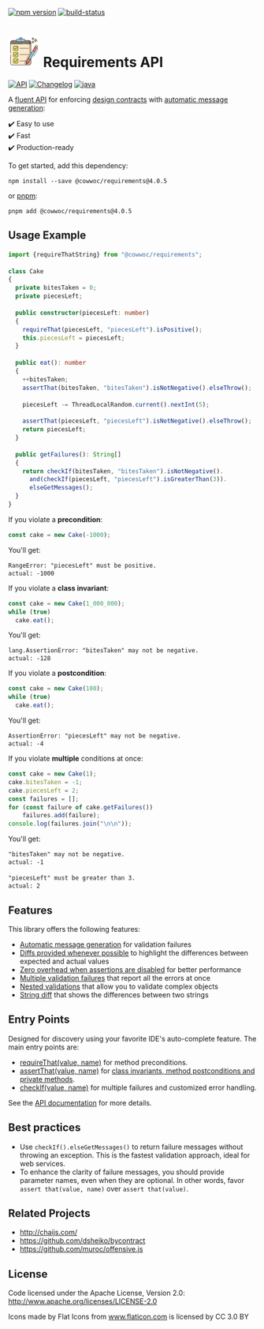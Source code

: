 [![npm version](https://badge.fury.io/js/%40cowwoc%2Frequirements.svg)](https://badge.fury.io/js/%40cowwoc%2Frequirements)
[![build-status](https://github.com/cowwoc/requirements.js/workflows/Build/badge.svg)](https://github.com/cowwoc/requirements.js/actions?query=workflow%3ABuild)

# <img src="https://raw.githubusercontent.com/cowwoc/requirements.js/release-4.0.5/docs/checklist.svg?sanitize=true" width=64 height=64 alt="checklist"> Requirements API

[![API](https://img.shields.io/badge/api_docs-5B45D5.svg)](https://cowwoc.github.io/requirements.js/4.0.5/docs/api/)
[![Changelog](https://img.shields.io/badge/changelog-A345D5.svg)](docs/Changelog.md)
[![java](https://img.shields.io/badge/other%20languages-java-457FD5.svg)](../../../requirements.java)

A [fluent API](https://en.m.wikipedia.org/docs/Fluent_interface) for enforcing
[design contracts](https://en.wikipedia.org/docs/Design_by_contract) with
[automatic message generation](docs/Features.md#automatic-message-generation):

✔️ Easy to use  
✔️ Fast  
✔️ Production-ready

To get started, add this dependency:

```shell
npm install --save @cowwoc/requirements@4.0.5
```

or [pnpm](https://pnpm.io/):

```shell
pnpm add @cowwoc/requirements@4.0.5
```

## Usage Example

```typescript
import {requireThatString} from "@cowwoc/requirements";

class Cake
{
  private bitesTaken = 0;
  private piecesLeft;

  public constructor(piecesLeft: number)
  {
    requireThat(piecesLeft, "piecesLeft").isPositive();
    this.piecesLeft = piecesLeft;
  }

  public eat(): number
  {
    ++bitesTaken;
    assertThat(bitesTaken, "bitesTaken").isNotNegative().elseThrow();

    piecesLeft -= ThreadLocalRandom.current().nextInt(5);

    assertThat(piecesLeft, "piecesLeft").isNotNegative().elseThrow();
    return piecesLeft;
  }

  public getFailures(): String[]
  {
    return checkIf(bitesTaken, "bitesTaken").isNotNegative().
      and(checkIf(piecesLeft, "piecesLeft").isGreaterThan(3)).
      elseGetMessages();
  }
}
```

If you violate a **precondition**:

```typescript
const cake = new Cake(-1000);
```

You'll get:

```
RangeError: "piecesLeft" must be positive.
actual: -1000
```

If you violate a **class invariant**:

```typescript
const cake = new Cake(1_000_000);
while (true)
  cake.eat();
```

You'll get:

```
lang.AssertionError: "bitesTaken" may not be negative.
actual: -128
```

If you violate a **postcondition**:

```typescript
const cake = new Cake(100);
while (true)
  cake.eat();
```

You'll get:

```
AssertionError: "piecesLeft" may not be negative.
actual: -4
```

If you violate **multiple** conditions at once:

```typescript
const cake = new Cake(1);
cake.bitesTaken = -1;
cake.piecesLeft = 2;
const failures = [];
for (const failure of cake.getFailures())
    failures.add(failure);
console.log(failures.join("\n\n"));
```

You'll get:

```
"bitesTaken" may not be negative.
actual: -1

"piecesLeft" must be greater than 3.
actual: 2
```

## Features

This library offers the following features:

* [Automatic message generation](docs/Features.md#automatic-message-generation) for validation failures
* [Diffs provided whenever possible](docs/Features.md#diffs-provided-whenever-possible) to highlight the
  differences between expected and actual values
* [Zero overhead when assertions are disabled](docs/Features.md#assertion-support) for better performance
* [Multiple validation failures](docs/Features.md#multiple-validation-failures) that report all the errors at
  once
* [Nested validations](docs/Features.md#nested-validations) that allow you to validate complex objects
* [String diff](docs/Features.md#string-diff) that shows the differences between two strings

## Entry Points

Designed for discovery using your favorite IDE's auto-complete feature.
The main entry points are:

* [requireThat(value, name)](https://cowwoc.github.io/requirements.js/4.0.5/docs/api/module-DefaultRequirements.html#~requireThat)
  for method preconditions.
* [assertThat(value, name)](https://cowwoc.github.io/requirements.js/4.0.5/docs/api/module-DefaultRequirements.html#~assertThat)
  for [class invariants, method postconditions and private methods](docs/Features.md#assertion-support). 
* [checkIf(value, name)](https://cowwoc.github.io/requirements.js/4.0.5/docs/api/module-DefaultRequirements.html#~checkIf)
  for multiple failures and customized error handling.

See the [API documentation](https://cowwoc.github.io/requirements.js/4.0.5/docs/api/) for more details.

## Best practices

* Use `checkIf().elseGetMessages()` to return failure messages without throwing an exception.
  This is the fastest validation approach, ideal for web services.
* To enhance the clarity of failure messages, you should provide parameter names, even when they are optional.
  In other words, favor `assert that(value, name)` over `assert that(value)`.

## Related Projects

* http://chaijs.com/
* https://github.com/dsheiko/bycontract
* https://github.com/muroc/offensive.js

## License

Code licensed under the Apache License, Version 2.0: http://www.apache.org/licenses/LICENSE-2.0

Icons made by Flat Icons from www.flaticon.com is licensed by CC 3.0 BY